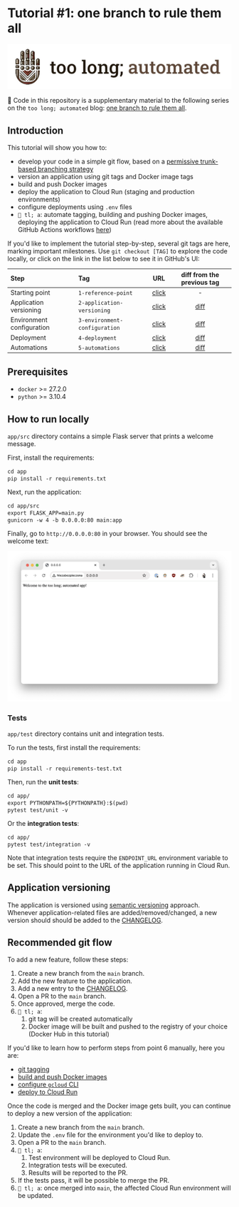# Tutorial #1: one branch to rule them all

![tl;a banenr](docs/banner.jpeg)

📓 Code in this repository is a supplementary material to the following series
on the `too long; automated` blog: [one branch to rule them
all](https://toolongautomated.com/posts/2024/one-branch-to-rule-them-all-1).

## Introduction

This tutorial will show you how to:
- develop your code in a simple git flow, based on a [permissive trunk-based
    branching strategy](https://www.toolongautomated.com/posts/2024/one-branch-to-rule-them-all-1.html#option-2-permissive-trunk-based-development)
- version an application using git tags and Docker image tags
- build and push Docker images
- deploy the application to Cloud Run (staging and production environments)
- configure deployments using `.env` files
- `🚀 tl; a`: automate tagging, building and pushing Docker images,
    deploying the application to Cloud Run (read more about the available
    GitHub Actions workflows [here](.github/workflows/README.md))

If you'd like to implement the tutorial step-by-step, several git tags are here,
marking important milestones. Use `git checkout [TAG]` to explore the code
locally, or click on the link in the list below to see it in GitHub's UI:

| Step | Tag | URL | diff from the previous tag |
|:---|:---|:---:|:---:|
| Starting point | `1-reference-point` | [click](https://github.com/toolongautomated/tutorial-1/tree/1-reference-point) | - |
| Application versioning | `2-application-versioning` | [click](https://github.com/toolongautomated/tutorial-1/tree/2-application-versioning) | [diff](https://github.com/toolongautomated/tutorial-1/compare/1-reference-point...2-application-versioning) |
| Environment configuration | `3-environment-configuration` | [click](https://github.com/toolongautomated/tutorial-1/tree/3-environment-configuration) | [diff](https://github.com/toolongautomated/tutorial-1/compare/2-application-versioning...3-environment-configuration) |
| Deployment | `4-deployment` | [click](https://github.com/toolongautomated/tutorial-1/tree/4-deployment) | [diff](https://github.com/toolongautomated/tutorial-1/compare/3-environment-configuration...4-deployment) |
| Automations | `5-automations` | [click](https://github.com/toolongautomated/tutorial-1/tree/5-automations) | [diff](https://github.com/toolongautomated/tutorial-1/compare/4-deployment...5-automations) |

## Prerequisites

- `docker` >= 27.2.0
- `python` >= 3.10.4

## How to run locally

`app/src` directory contains a simple Flask server that prints a welcome
message.

First, install the requirements:

```shell
cd app
pip install -r requirements.txt
```

Next, run the application:

```shell
cd app/src
export FLASK_APP=main.py
gunicorn -w 4 -b 0.0.0.0:80 main:app
```

Finally, go to `http://0.0.0.0:80` in your browser. You should see the welcome text:

![Flask welcome screen](docs/welcome-screen.png)

### Tests

`app/test` directory contains unit and integration tests.

To run the tests, first install the requirements:

```shell
cd app
pip install -r requirements-test.txt
```

Then, run the **unit tests**:

```shell
cd app/
export PYTHONPATH=${PYTHONPATH}:$(pwd)
pytest test/unit -v
```

Or the **integration tests**:

```shell
cd app/
pytest test/integration -v
```

Note that integration tests require the `ENDPOINT_URL` environment variable to
be set. This should point to the URL of the application running in Cloud Run.

## Application versioning

The application is versioned using [semantic versioning](https://semver.org/)
approach. Whenever application-related files are added/removed/changed, a new
version should should be added to the [CHANGELOG](app/CHANGELOG.md).

## Recommended git flow

To add a new feature, follow these steps:

1. Create a new branch from the `main` branch.
1. Add the new feature to the application.
1. Add a new entry to the [CHANGELOG](app/CHANGELOG.md).
1. Open a PR to the `main` branch.
1. Once approved, merge the code.
1. `🚀 tl; a`:
   1. git tag will be created automatically
   1. Docker image will be built and pushed to the registry of your choice
      (Docker Hub in this tutorial)

If you'd like to learn how to perform steps from point 6 manually, here you are:
- [git tagging](https://www.toolongautomated.com/posts/2024/one-branch-to-rule-them-all-2.html#git-tagging)
- [build and push Docker images](https://www.toolongautomated.com/posts/2024/one-branch-to-rule-them-all-2.html#containerize-the-application)
- [configure `gcloud` CLI](https://www.toolongautomated.com/posts/2025/one-branch-to-rule-them-all-3.html#configure-gcloud-cli)
- [deploy to Cloud Run](https://www.toolongautomated.com/posts/2025/one-branch-to-rule-them-all-3.html#deploy-to-cloud-run)

Once the code is merged and the Docker image gets built, you can continue to
deploy a new version of the application:

1. Create a new branch from the `main` branch.
1. Update the `.env` file for the environment you'd like to deploy to.
1. Open a PR to the `main` branch.
1. `🚀 tl; a`:
    1. Test environment will be deployed to Cloud Run.
    1. Integration tests will be executed.
    1. Results will be reported to the PR.
1. If the tests pass, it will be possible to merge the PR.
1. `🚀 tl; a`: once merged into `main`, the affected Cloud Run environment will
    be updated.
